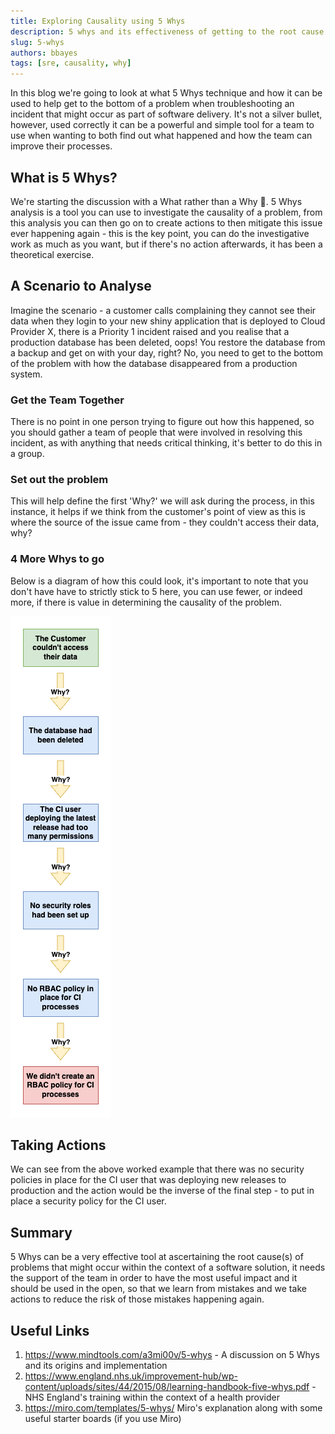 ```yaml
---
title: Exploring Causality using 5 Whys
description: 5 whys and its effectiveness of getting to the root cause of a problem
slug: 5-whys
authors: bbayes
tags: [sre, causality, why]
---
```


In this blog we're going to look at what 5 Whys technique and how it can be used to help get to the bottom of a problem when troubleshooting an incident that might occur as part of software delivery. It's not a silver bullet, however, used correctly it can be a powerful and simple tool for a team to use when wanting to both find out what happened and how the team can improve their processes.

<!--truncate-->

## What is 5 Whys?
We're starting the discussion with a What rather than a Why 🤭. 5 Whys analysis is a tool you can use to investigate the causality of a problem, from this analysis you can then go on to create actions to then mitigate this issue ever happening again - this is the key point, you can do the investigative work as much as you want, but if there's no action afterwards, it has been a theoretical exercise.

## A Scenario to Analyse
Imagine the scenario - a customer calls complaining they cannot see their data when they login to your new shiny application that is deployed to Cloud Provider X, there is a Priority 1 incident raised and you realise that a production database has been deleted, oops! You restore the database from a backup and get on with your day, right? No, you need to get to the bottom of the problem with how the database disappeared from a production system.

### Get the Team Together
There is no point in one person trying to figure out how this happened, so you should gather a team of people that were involved in resolving this incident, as with anything that needs critical thinking, it's better to do this in a group.

### Set out the problem
This will help define the first 'Why?' we will ask during the process, in this instance, it helps if we think from the customer's point of view as this is where the source of the issue came from - they couldn't access their data, why?

### 4 More Whys to go
Below is a diagram of how this could look, it's important to note that you don't have have to strictly stick to 5 here, you can use fewer, or indeed more, if there is value in determining the causality of the problem.

![five-whys](images/2023-08-15-Five-Whys/five-whys.png)


## Taking Actions
We can see from the above worked example that there was no security policies in place for the CI user that was deploying new releases to production and the action would be the inverse of the final step - to put in place a security policy for the CI user.

## Summary
5 Whys can be a very effective tool at ascertaining the root cause(s) of problems that might occur within the context of a software solution, it needs the support of the team in order to have the most useful impact and it should be used in the open, so that we learn from mistakes and we take actions to reduce the risk of those mistakes happening again.


## Useful Links
1. https://www.mindtools.com/a3mi00v/5-whys - A discussion on 5 Whys and its origins and implementation
1. https://www.england.nhs.uk/improvement-hub/wp-content/uploads/sites/44/2015/08/learning-handbook-five-whys.pdf - NHS England's training within the context of a health provider
1. https://miro.com/templates/5-whys/ Miro's explanation along with some useful starter boards (if you use Miro)
